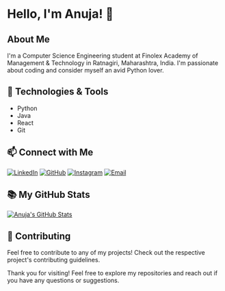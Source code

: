 # Hello, I'm Anuja! 👋

## About Me

I'm a Computer Science Engineering student at Finolex Academy of Management & Technology in Ratnagiri, Maharashtra, India. I'm passionate about coding and consider myself an avid Python lover.

## 🔧 Technologies & Tools

- Python
- Java
- React
- Git

## 📫 Connect with Me

[![LinkedIn](https://img.shields.io/badge/LinkedIn-0077B5?style=for-the-badge&logo=linkedin&logoColor=white)](https://www.linkedin.com/in/anuja-hemant-patil-2b95a6284/)
[![GitHub](https://img.shields.io/badge/GitHub-181717?style=for-the-badge&logo=github&logoColor=white)](https://github.com/AnujaHPatil)
[![Instagram](https://img.shields.io/badge/Instagram-E4405F?style=for-the-badge&logo=instagram&logoColor=white)](https://www.instagram.com/_anuja2804/)
[![Email](https://img.shields.io/badge/Email-D14836?style=for-the-badge&logo=gmail&logoColor=white)](mailto:anujahpatil2003@gmail.com)

## 📚 My GitHub Stats

[![Anuja's GitHub Stats](https://github-readme-stats.vercel.app/api?username=AnujaHPatil&show_icons=true&theme=radical)](https://github.com/AnujaHPatil)

## 🤝 Contributing

Feel free to contribute to any of my projects! Check out the respective project's contributing guidelines.


Thank you for visiting! Feel free to explore my repositories and reach out if you have any questions or suggestions.
